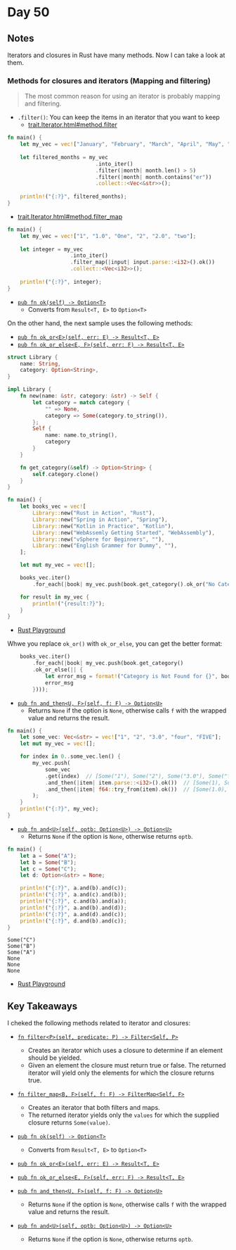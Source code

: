 # Day 50

## Notes

Iterators and closures in Rust have many methods.
Now I can take a look at them.

### Methods for closures and iterators (Mapping and filtering)

> The most common reason for using an iterator is probably mapping and filtering. 

- `.filter()`: You can keep the items in an iterator that you want to keep
  - [trait.Iterator.html#method.filter](https://doc.rust-lang.org/std/iter/trait.Iterator.html#method.filter)

```rust
fn main() {
    let my_vec = vec!["January", "February", "March", "April", "May", "June", "July", "August", "September", "October", "November", "December"];
 
    let filtered_months = my_vec
                            .into_iter()
                            .filter(|month| month.len() > 5)
                            .filter(|month| month.contains("er"))
                            .collect::<Vec<&str>>();
 
    println!("{:?}", filtered_months);
}
```

- [trait.Iterator.html#method.filter_map](https://doc.rust-lang.org/std/iter/trait.Iterator.html#method.filter_map)

```rust
fn main() {
    let my_vec = vec!["1", "1.0", "One", "2", "2.0", "two"];
 
    let integer = my_vec
                    .into_iter()
                    .filter_map(|input| input.parse::<i32>().ok())
                    .collect::<Vec<i32>>();
 
    println!("{:?}", integer);
}
```

- [`pub fn ok(self) -> Option<T>`](https://doc.rust-lang.org/std/result/enum.Result.html#method.ok)
  - Converts from `Result<T, E>` to `Option<T>`

On the other hand, the next sample uses the following methods:

- [`pub fn ok_or<E>(self, err: E) -> Result<T, E>`](https://doc.rust-lang.org/stable/std/option/enum.Option.html#method.ok_or)
- [`pub fn ok_or_else<E, F>(self, err: F) -> Result<T, E>`](https://doc.rust-lang.org/stable/std/option/enum.Option.html#method.ok_or_else)

```rust
struct Library {
    name: String,
    category: Option<String>,
}

impl Library {
    fn new(name: &str, category: &str) -> Self {
        let category = match category {
            "" => None,
            category => Some(category.to_string()),
        };
        Self {
            name: name.to_string(),
            category
        }
    }

    fn get_category(&self) -> Option<String> {
        self.category.clone()
    }
}

fn main() {
    let books_vec = vec![
        Library::new("Rust in Action", "Rust"),
        Library::new("Spring in Action", "Spring"),
        Library::new("Kotlin in Practice", "Kotlin"),
        Library::new("WebAssemly Getting Started", "WebAssembly"),
        Library::new("vSphere for Beginners", ""),
        Library::new("English Grammer for Dummy", ""),
    ];

    let mut my_vec = vec![];

    books_vec.iter()
        .for_each(|book| my_vec.push(book.get_category().ok_or("No Category")));

    for result in my_vec {
        println!("{result:?}");
    }
}
```

- [Rust Playground](https://play.rust-lang.org/?version=stable&mode=debug&edition=2021&gist=e20b2b25d1e394c587f19bcdb0bf38d3)

Whwe you replace `ok_or()` with `ok_or_else`, you can get the better format:

```rust
    books_vec.iter()
        .for_each(|book| my_vec.push(book.get_category()
        .ok_or_else(|| {
            let error_msg = format!("Category is Not Found for {}", book.name);
            error_msg
        })));
```

- [`pub fn and_then<U, F>(self, f: F) -> Option<U>`](https://doc.rust-lang.org/stable/std/option/enum.Option.html#method.and_then)
  - Returns `None` if the option is `None`, otherwise calls `f` with the wrapped value and returns the result.

```rust
fn main() {
    let some_vec: Vec<&str> = vec!["1", "2", "3.0", "four", "FIVE"];
    let mut my_vec = vec![];

    for index in 0..some_vec.len() {
        my_vec.push(
            some_vec
            .get(index)  // [Some("1"), Some("2"), Some("3.0"), Some("four"), Some("FIVE")]
            .and_then(|item| item.parse::<i32>().ok())  // [Some(1), Some(2), None, None, None]
            .and_then(|item| f64::try_from(item).ok())  // [Some(1.0), Some(2.0), None, None, None]
        );
    }
    println!("{:?}", my_vec);
}
```

- [`pub fn and<U>(self, optb: Option<U>) -> Option<U>`](https://doc.rust-lang.org/stable/std/option/enum.Option.html#method.and)
  - Returns `None` if the option is `None`, otherwise returns `optb`.

```rust
fn main() {
    let a = Some("A");
    let b = Some("B");
    let c = Some("C");
    let d: Option<&str> = None;

    println!("{:?}", a.and(b).and(c));
    println!("{:?}", a.and(c).and(b));
    println!("{:?}", c.and(b).and(a));
    println!("{:?}", a.and(b).and(d));
    println!("{:?}", a.and(d).and(c));
    println!("{:?}", d.and(b).and(c));
}
```

```shell
Some("C")
Some("B")
Some("A")
None
None
None
```

- [Rust Playground](https://play.rust-lang.org/?version=stable&mode=debug&edition=2021&gist=768c90fff0cbec2890ceaaaab4c20d88)

## Key Takeaways

I cheked the following methods related to iterator and closures:

- [`fn filter<P>(self, predicate: P) -> Filter<Self, P>`](https://doc.rust-lang.org/std/iter/trait.Iterator.html#method.filter)
  - Creates an iterator which uses a closure to determine if an element should be yielded.
  - Given an element the closure must return true or false. The returned iterator will yield only the elements for which the closure returns true.

- [`fn filter_map<B, F>(self, f: F) -> FilterMap<Self, F>`](https://doc.rust-lang.org/std/iter/trait.Iterator.html#method.filter_map)
  - Creates an iterator that both filters and maps.
  - The returned iterator yields only the `values` for which the supplied closure returns `Some(value)`.

- [`pub fn ok(self) -> Option<T>`](https://doc.rust-lang.org/std/result/enum.Result.html#method.ok)
  - Converts from `Result<T, E>` to `Option<T>`

- [`pub fn ok_or<E>(self, err: E) -> Result<T, E>`](https://doc.rust-lang.org/stable/std/option/enum.Option.html#method.ok_or)

- [`pub fn ok_or_else<E, F>(self, err: F) -> Result<T, E>`](https://doc.rust-lang.org/stable/std/option/enum.Option.html#method.ok_or_else)


- [`pub fn and_then<U, F>(self, f: F) -> Option<U>`](https://doc.rust-lang.org/stable/std/option/enum.Option.html#method.and_then)
  - Returns `None` if the option is `None`, otherwise calls `f` with the wrapped value and returns the result.


- [`pub fn and<U>(self, optb: Option<U>) -> Option<U>`](https://doc.rust-lang.org/stable/std/option/enum.Option.html#method.and)
  - Returns `None` if the option is `None`, otherwise returns `optb`.
